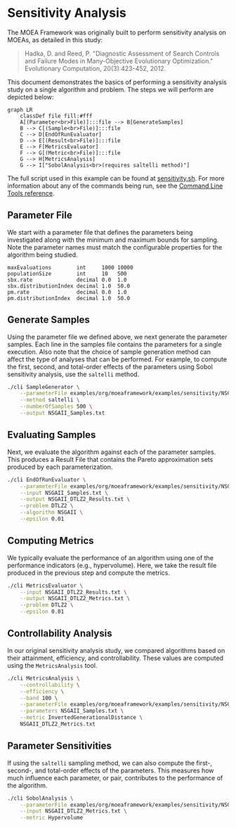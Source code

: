# Sensitivity Analysis

The MOEA Framework was originally built to perform sensitivity analysis on MOEAs, as detailed in this study:

> Hadka, D. and Reed, P.  "Diagnostic Assessment of Search Controls and Failure Modes in Many-Objective
> Evolutionary Optimization."  Evolutionary Computation, 20(3):423-452, 2012.

This document demonstrates the basics of performing a sensitivity analysis study on a single algorithm and problem.
The steps we will perform are depicted below:

```mermaid
graph LR
    classDef file fill:#fff
    A[(Parameter<br>File)]:::file --> B[GenerateSamples]
    B --> C[(Sample<br>File)]:::file
    C --> D[EndOfRunEvaluator]
    D --> E[(Result<br>File)]:::file
    E --> F[MetricsEvaluator]
    F --> G[(Metric<br>File)]:::file
    G --> H[MetricsAnalysis]
    G --> I["SobolAnalysis<br>(requires saltelli method)"]
```

The full script used in this example can be found at [sensitivity.sh](../examples/org/moeaframework/examples/sensitivity/sensitivity.sh).
For more information about any of the commands being run, see the [Command Line Tools reference](commandLineTools.md).

## Parameter File

We start with a parameter file that defines the parameters being investigated along with the minimum and maximum bounds
for sampling.  Note the parameter names must match the configurable properties for the algorithm being studied.

<!-- :code: src=examples/org/moeaframework/examples/sensitivity/NSGAII_Params.txt -->

```
maxEvaluations        int     1000 10000
populationSize        int     10   500
sbx.rate              decimal 0.0  1.0
sbx.distributionIndex decimal 1.0  50.0
pm.rate               decimal 0.0  1.0
pm.distributionIndex  decimal 1.0  50.0
```

## Generate Samples

Using the parameter file we defined above, we next generate the parameter samples.  Each line in the samples
file contains the parameters for a single execution.  Also note that the choice of sample generation method can affect
the type of analyses that can be performed.  For example, to compute the first, second, and total-order effects of the
parameters using Sobol sensitivity analysis, use the `saltelli` method. 

<!-- :code: src=examples/org/moeaframework/examples/sensitivity/sensitivity.sh lines=5:9 -->

```bash
./cli SampleGenerator \
    --parameterFile examples/org/moeaframework/examples/sensitivity/NSGAII_Params.txt \
    --method saltelli \
    --numberOfSamples 500 \
    --output NSGAII_Samples.txt
```

## Evaluating Samples

Next, we evaluate the algorithm against each of the parameter samples.  This produces a Result File that contains
the Pareto approximation sets produced by each parameterization.

<!-- :code: src=examples/org/moeaframework/examples/sensitivity/sensitivity.sh lines=11:17 -->

```bash
./cli EndOfRunEvaluator \
    --parameterFile examples/org/moeaframework/examples/sensitivity/NSGAII_Params.txt \
    --input NSGAII_Samples.txt \
    --output NSGAII_DTLZ2_Results.txt \
    --problem DTLZ2 \
    --algorithm NSGAII \
    --epsilon 0.01
```

## Computing Metrics

We typically evaluate the performance of an algorithm using one of the performance indicators (e.g., hypervolume).
Here, we take the result file produced in the previous step and compute the metrics.

<!-- :code: src=examples/org/moeaframework/examples/sensitivity/sensitivity.sh lines=19:23 -->

```bash
./cli MetricsEvaluator \
    --input NSGAII_DTLZ2_Results.txt \
    --output NSGAII_DTLZ2_Metrics.txt \
    --problem DTLZ2 \
    --epsilon 0.01
```

## Controllability Analysis

In our original sensitivity analysis study, we compared algorithms based on their attainment, efficiency, and
controllability.  These values are computed using the `MetricsAnalysis` tool.

<!-- :code: src=examples/org/moeaframework/examples/sensitivity/sensitivity.sh lines=25:32 -->

```bash
./cli MetricsAnalysis \
    --controllability \
    --efficiency \
    --band 100 \
    --parameterFile examples/org/moeaframework/examples/sensitivity/NSGAII_Params.txt \
    --parameters NSGAII_Samples.txt \
    --metric InvertedGenerationalDistance \
    NSGAII_DTLZ2_Metrics.txt
```

## Parameter Sensitivities

If using the `saltelli` sampling method, we can also compute the first-, second-, and total-order effects of the
parameters.  This measures how much influence each parameter, or pair, contributes to the performance of the
algorithm.

<!-- :code: src=examples/org/moeaframework/examples/sensitivity/sensitivity.sh lines=34:37 -->

```bash
./cli SobolAnalysis \
    --parameterFile examples/org/moeaframework/examples/sensitivity/NSGAII_Params.txt \
    --input NSGAII_DTLZ2_Metrics.txt \
    --metric Hypervolume
```
